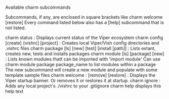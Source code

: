 Available charm subcommands

Subcommands, if any, are enclosed in square brackets like charm welcome [restore]
Every command listed below also has a [help] subcommand that is not listed.


charm status : Displays  current status of the Viper ecosystem
charm config [create] {vishrc] [project] : 
  Creates local  Viper/Vish config directories and .vishrc files
charm package [ls] [new] [test] [install [path]] : 
  Lists extant, creates new, tests and installs packages
charm module [ls] [package] [new] :
  Lists known modules thatt can be imported with 'import module'
  Can use charm module package package_name to list modules within a package
  The new subcommand will create a new module and populate with some template sample files
charm welcome : [remove] [restore] :
  Displays the Viper startup banner. Or removes it or restores it at startup.
charm ignore  : Adds any local project's  ./vishrc to your .gitignore
charm help displays this help text
